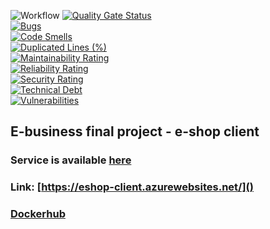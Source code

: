 ![Workflow](https://github.com/grzybolevsky/eshop-client/actions/workflows/deploy.yml/badge.svg)
[![Quality Gate Status](https://sonarcloud.io/api/project_badges/measure?project=Grzybolevsky_eshop-client&metric=alert_status)](https://sonarcloud.io/dashboard?id=Grzybolevsky_eshop-client)  
[![Bugs](https://sonarcloud.io/api/project_badges/measure?project=Grzybolevsky_eshop-client&metric=bugs)](https://sonarcloud.io/dashboard?id=Grzybolevsky_eshop-client)  
[![Code Smells](https://sonarcloud.io/api/project_badges/measure?project=Grzybolevsky_eshop-client&metric=code_smells)](https://sonarcloud.io/dashboard?id=Grzybolevsky_eshop-client)  
[![Duplicated Lines (%)](https://sonarcloud.io/api/project_badges/measure?project=Grzybolevsky_eshop-client&metric=duplicated_lines_density)](https://sonarcloud.io/dashboard?id=Grzybolevsky_eshop-client)  
[![Maintainability Rating](https://sonarcloud.io/api/project_badges/measure?project=Grzybolevsky_eshop-client&metric=sqale_rating)](https://sonarcloud.io/dashboard?id=Grzybolevsky_eshop-client)  
[![Reliability Rating](https://sonarcloud.io/api/project_badges/measure?project=Grzybolevsky_eshop-client&metric=reliability_rating)](https://sonarcloud.io/dashboard?id=Grzybolevsky_eshop-client)  
[![Security Rating](https://sonarcloud.io/api/project_badges/measure?project=Grzybolevsky_eshop-client&metric=security_rating)](https://sonarcloud.io/dashboard?id=Grzybolevsky_eshop-client)  
[![Technical Debt](https://sonarcloud.io/api/project_badges/measure?project=Grzybolevsky_eshop-client&metric=sqale_index)](https://sonarcloud.io/dashboard?id=Grzybolevsky_eshop-client)  
[![Vulnerabilities](https://sonarcloud.io/api/project_badges/measure?project=Grzybolevsky_eshop-client&metric=vulnerabilities)](https://sonarcloud.io/dashboard?id=Grzybolevsky_eshop-client)

## E-business final project - e-shop client

### Service is available [here](https://eshop-client.azurewebsites.net/)

### Link: [https://eshop-client.azurewebsites.net/]()

### [Dockerhub](https://hub.docker.com/repository/docker/grzybolevsky/eshop-client)
